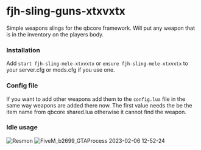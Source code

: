 # fjh-sling-guns-xtxvxtx
Simple weapons slings for the qbcore framework. Will put any weapon that is in the inventory on the players body.

### Installation

Add ``start fjh-sling-mele-xtxvxtx`` or ``ensure fjh-sling-mele-xtxvxtx`` to your server.cfg or mods.cfg if you use one.

### Config file
If you want to add other weapons add them to the `config.lua` file in the same way weapons are added there now. The first value needs the be the item name from qbcore shared.lua otherwise it cannot find the weapon.

### Idle usage
![Resmon](https://i.imgur.com/D3mqhNe.png)
![FiveM_b2699_GTAProcess 2023-02-06 12-52-24](https://user-images.githubusercontent.com/105738467/225723305-61a8eaed-c169-4fa6-9062-2998a5d4f5a9.png)
